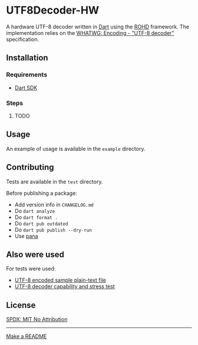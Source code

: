 # UTF8Decoder-HW

A hardware UTF-8 decoder written in [Dart](https://dart.dev/) using the [ROHD](https://github.com/intel/rohd) framework. The implementation relies on the [WHATWG: Encoding - "UTF-8 decoder"](https://encoding.spec.whatwg.org/#utf-8-decoder) specification.

## Installation

### Requirements

* [Dart SDK](https://dart.dev/get-dart)

### Steps

1. TODO

## Usage

An example of usage is available in the `example` directory.

## Contributing

Tests are available in the `test` directory.

Before publishing a package:

* Add version info in `CHANGELOG.md`
* Do `dart analyze`
* Do `dart format .`
* Do `dart pub outdated`
* Do `dart pub publish --dry-run`
* Use [pana](https://pub.dev/help/scoring#calculating-pub-points-prior-to-publishing)

## Also were used

For tests were used:

* [UTF-8 encoded sample plain-text file](https://www.cl.cam.ac.uk/~mgk25/ucs/examples/UTF-8-demo.txt)
* [UTF-8 decoder capability and stress test](https://www.cl.cam.ac.uk/~mgk25/ucs/examples/UTF-8-test.txt)

## License

[SPDX: MIT No Attribution](https://spdx.org/licenses/MIT-0.html)

---

[Make a README](https://www.makeareadme.com/)
